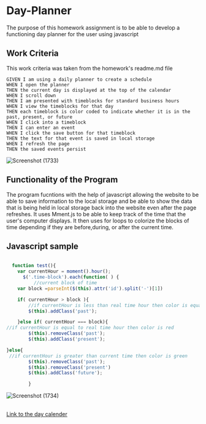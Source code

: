 # Day-Planner
The purpose of this homework assignment is to be able to develop a functioning day planner for the user using javascript

## Work Criteria
This work criteria was taken from the homework's readme.md file
```
GIVEN I am using a daily planner to create a schedule
WHEN I open the planner
THEN the current day is displayed at the top of the calendar
WHEN I scroll down
THEN I am presented with timeblocks for standard business hours
WHEN I view the timeblocks for that day
THEN each timeblock is color coded to indicate whether it is in the past, present, or future
WHEN I click into a timeblock
THEN I can enter an event
WHEN I click the save button for that timeblock
THEN the text for that event is saved in local storage
WHEN I refresh the page
THEN the saved events persist
```

![Screenshot (1733)](https://user-images.githubusercontent.com/82692900/122153889-bb30b300-ce18-11eb-8683-164e42990e32.png)

## Functionality of the Program 
The program fucntions with the help of javascript allowing the website to be able to save information to the local storage and be able to show the data that is being 
held in local storage back into the website even after the page refreshes. It uses Mment.js to be able to keep track of the time that the user's computer displays. 
It then uses for loops to colorize the blocks of time depending if they are before,during, or after the current time.

## Javascript sample 

``` Javascript

  function test(){
    var currentHour = moment().hour();
      $('.time-block').each(function( ) {
          //current block of time
    var block =parseInt($(this).attr('id').split('-')[1])

    if( currentHour > block ){
        //if currentHour is less than real time hour then color is equal to gray
        $(this).addClass('past');

    }else if( currentHour === block){
//if currentHour is equal to real time hour then color is red
        $(this).removeClass('past');
        $(this).addClass('present');

}else{
 //if currentHour is greater than current time then color is green
        $(this).removeClass('past');
        $(this).removeClass('present')
        $(this).addClass('future');

        }
```
![Screenshot (1734)](https://user-images.githubusercontent.com/82692900/122154305-8a9d4900-ce19-11eb-8c89-cb088cf6a6c6.png)
<br></br>

[Link to the day calender](https://miguell0706.github.io/Day-Planner/)
